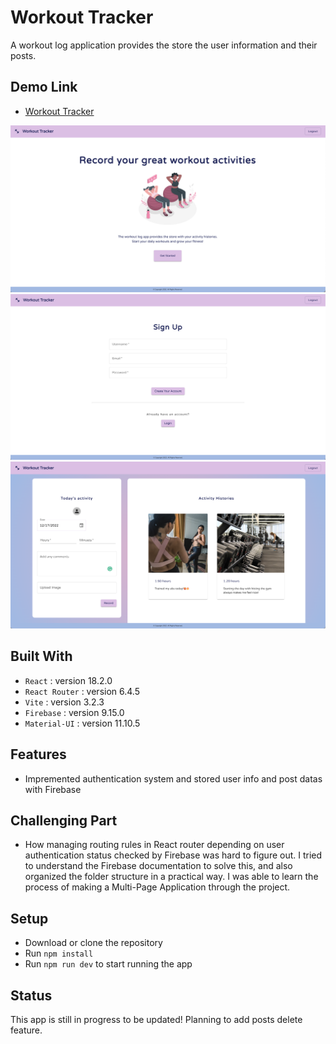 # Workout Tracker

A workout log application provides the store the user information and their posts.

## Demo Link

- [Workout Tracker](https://workout-tracking-app.vercel.app/)

![The top image](./src/assets/Readme/Screen%20Shot%202022-12-17%20at%206.53.21%20AM.png)
![The signup image](./src/assets/Readme/Screen%20Shot%202022-12-17%20at%206.57.41%20AM.png)
![The home image](./src/assets/Readme/Screen%20Shot%202022-12-17%20at%207.18.06%20AM.png)

## Built With

- `React` : version 18.2.0
- `React Router` : version 6.4.5
- `Vite` : version 3.2.3
- `Firebase` : version 9.15.0
- `Material-UI` : version 11.10.5

## Features

- Impremented authentication system and stored user info and post datas with Firebase

## Challenging Part

- How managing routing rules in React router depending on user authentication status checked by Firebase was hard to figure out.
I tried to understand the Firebase documentation to solve this, and also organized the folder structure in a practical way.
I was able to learn the process of making a Multi-Page Application through the project.

## Setup

- Download or clone the repository
- Run `npm install`
- Run `npm run dev` to start running the app

## Status

This app is still in progress to be updated! Planning to add posts delete feature.
